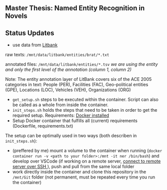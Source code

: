 ## Master Thesis: Named Entity Recognition in Novels


## Status Updates
* use data from [Litbank](https://github.com/dbamman/litbank)

raw texts: `/mnt/data/litbank/entities/brat/*.txt`

annotated files: `/mnt/data/litbank/entities/*.tsv` *we are using the entity and only the first level of the annotation (column 1, column 2)*

Note: The entity annotation layer of LitBank covers six of the ACE 2005 categories in text: People (PER), Facilities (FAC), Geo-political entities (GPE), Locations (LOC), Vehicles (VEH), Organizations (ORG)


* `get_setup.sh` steps to be executed within the container. Script can also be called as a whole from inside the container. 
* `init_steps.sh` holds the steps that need to be taken in order to get the required setup. Requirements: [Docker installed](https://docs.docker.com/get-docker/)
* Setup Docker container that fulfills all (current) requirements (Dockerfile, requirements.txt)

The setup can be optimally used in two ways (both describen in `init_steps.sh`): 
* (preffered by me) mount a volume to the container when running (`docker container run -v <path to your folder>:/mnt -it ner /bin/bash`) and develop over VSCode (if working on a remote server, [connect to remote server over SSH ](https://code.visualstudio.com/docs/remote/ssh) ), push and pull from the same local folder
* work directly inside the container and clone this repository in the `/mnt/Git` folder (not permanent, must be repeated every time you run the container)

